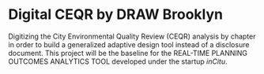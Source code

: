 # Digital CEQR by DRAW Brooklyn
Digitizing the City Environmental Quality Review (CEQR) analysis by chapter in order to build a generalized adaptive design tool instead of a disclosure document. This project will be the baseline for the REAL-TIME PLANNING OUTCOMES ANALYTICS TOOL developed under the startup *inCitu*.
